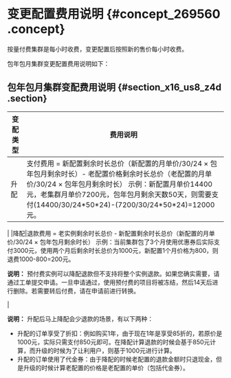 # 变更配置费用说明 {#concept_269560 .concept}

按量付费集群是每小时收费，变更配置后按照新的售价每小时收费。

包年包月集群变更配置费用说明如下：

## 包年包月集群变配费用说明 {#section_x16_us8_z4d .section}

|变配类型|费用说明|
|----|----|
|升配|支付费用 = 新配置剩余时长总价（新配置的月单价/30/24 × 包年包月剩余时长）- 老配置价格剩余时长总价（老配置的月单价/30/24 × 包年包月剩余时长） 示例：新配置月单价14400元，老集群月单价7200元，包年包月剩余天数50天，则需要支付\(14400/30/24\*50\*24\)-\(7200/30/24\*50\*24\)=12000元。

 |
|降配|退款费用 = 老实例剩余时长总价 - 新配置剩余时长总价（新配置的月单价/30/24 × 包年包月剩余时长） 示例：当前集群包了3个月使用优惠券后实际支付3000元，使用两个月后剩余时长总价为1000元，新配置1个月价格为800，则退费1000-800=200元。

 **说明：** 预付费实例可以降配退款但不支持将整个实例退款。如果您确实需要，请通过工单提交申请。一旦申请通过，使用预付费的项目将被冻结，然后14天后进行删除。若需要转后付费，请在申请前进行转换。

 |

**说明：** 升配后马上降配会少退款的场景，有以下两种：

-   升配的订单享受了折扣：例如购买1年，由于现在1年是享受85折的，若原价是1000元，实际只需支付850元即可。在降配计算退款的时候会基于850元计算，而升级的时候为了让利用户，则基于1000元进行计算。
-   升配的订单使用了代金券：由于降配的时候老配置的退款金额时只退现金，但是升级的时候计算老配置的价格是老配置的单价（包括代金券）。

